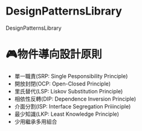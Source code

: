 ﻿# DesignPatternsLibrary
DesignPatternsLibrary

# 🎮物件導向設計原則
* 單一職責(SRP: Single Pesponsibility Principle)
* 開放封閉(OCP: Open-Closed Principle)
* 里氏替代(LSP: Liskov Substitution Principle)
* 相依性反轉(DIP: Dependence Inversion Principle)
* 介面分割(ISP: Interface Segregation Priiinciple)
* 最少知識(LKP: Least Knowledge Principle)
* 少用繼承多用組合

